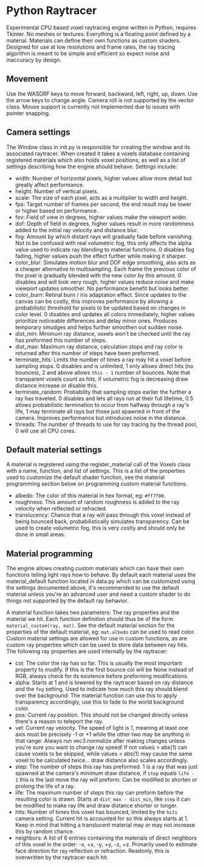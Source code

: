 # Python Raytracer

Experimental CPU based voxel raytracing engine written in Python, requires Tkinter. No meshes or textures: Everything is a floating point defined by a material. Materials can define their own functions as custom shaders. Designed for use at low resolutions and frame rates, the ray tracing algorithm is meant to be simple and efficient so expect noise and inaccuracy by design.

## Movement

Use the WASDRF keys to move forward, backward, left, right, up, down. Use the arrow keys to change angle. Camera roll is not supported by the vector class. Mouse support is currently not implemented due to issues with pointer snapping.

## Camera settings

The Window class in init.py is responsible for creating the window and its associated raytracer. When created it takes a voxels database containing registered materials which also holds voxel positions, as well as a list of settings describing how the engine should behave. Settings include:

  - width: Number of horizontal pixels, higher values allow more detail but greatly affect performance.
  - height: Number of vertical pixels.
  - scale: The size of each pixel, acts as a multiplier to width and height.
  - fps: Target number of frames per second, the end result may be lower or higher based on performance.
  - fov: Field of view in degrees, higher values make the viewport wider.
  - dof: Depth of field in degrees, higher values result in more randomness added to the initial ray velocity and distance blur.
  - fog: Amount by which distant rays will gradually fade before vanishing. Not to be confused with real volumetric fog, this only affects the alpha value used to indicate ray blending to material functions. 0 disables fog fading, higher values push the effect further while making it sharper.
  - color_blur: Simulates motion blur and DOF edge smoothing, also acts as a cheaper alternative to multisampling. Each frame the previous color of the pixel is gradually blended with the new color by this amount. 0 disables and will look very rough, higher values reduce noise and make viewport updates smoother. No performance benefit but looks better.
  - color_burn: Retinal burn / iris adaptation effect. Since updates to the canvas can be costly, this improves performance by allowing a probabilistic threshold for pixels to be updated based on changes in color level. 0 disables and updates all colors immediately, higher values prioritize noticeable differences and delay minor ones. Produces temporary smudges and helps further smoothen out sudden noise.
  - dist_min: Minimum ray distance, voxels won't be checked until the ray has preformed this number of steps.
  - dist_max: Maximum ray distance, calculation stops and ray color is returned after this number of steps have been preformed.
  - terminate_hits: Limits the number of times a ray may hit a voxel before sampling stops. 0 disables and is unlimited, 1 only allows direct hits (no bounces), 2 and above allows `this - 1` number of bounces. Note that transparent voxels count as hits, if volumetric fog is decreasing draw distance increase or disable this.
  - terminate_random: Probability that sampling stops earlier the further a ray has traveled. 0 disables and lets all rays run at their full lifetime, 0.5 allows probabilistic termination to occur from halfway through a ray's life, 1 may terminate all rays but those just spawned in front of the camera. Improves performance but introduces noise in the distance.
  - threads: The number of threads to use for ray tracing by the thread pool, 0 will use all CPU cores.

## Default material settings

A material is registered using the register_material call of the Voxels class with a name, function, and list of settings. This is a list of the properties used to customize the default shader function, see the material programming section below on programming custom material functions.

  - albedo: The color of this material in hex format, eg: `#ff7f00`.
  - roughness: This amount of random roughness is added to the ray velocity when reflected or refracted.
  - translucency: Chance that a ray will pass through this voxel instead of being bounced back, probabilistically simulates transparency. Can be used to create volumetric fog, this is very costly and should only be done in small areas.

## Material programming

The engine allows creating custom materials which can have their own functions telling light rays how to behave. By default each material uses the material_default function located in data.py which can be customized using the settings documented above, it's recommended to use the default material unless you're an advanced user and need a custom shader to do things not supported by the default ray behavior.

A material function takes two parameters: The ray properties and the material we hit. Each function definition should thus be of the form `material_custom(ray, mat)`. See the default material section for the properties of the default material, eg: `mat.albedo` can be used to read color. Custom material settings are allowed for use in custom functions, as are custom ray properties which can be used to store data between ray hits. The following ray properties are used internally by the raytracer:

  - col: The color the ray has so far. This is usually the most important property to modify. If this is the first bounce col will be None instead of RGB, always check for its existence before preforming modifications.
  - alpha: Starts at 1 and is lowered by the raytracer based on ray distance and the `fog` setting. Used to indicate how much this ray should blend over the background: The material function can use this to apply transparency accordingly, use this to fade to the world background color.
  - pos: Current ray position. This should not be changed directly unless there's a reason to teleport the ray.
  - vel: Current ray velocity. The speed of light is 1, meaning at least one axis must be precisely -1 or +1 while the other two may be anything in that range: Always run vec3.normalize after making changes unless you're sure you want to change ray speed! If not values > abs(1) can cause voxels to be skipped, while values < abs(1) may cause the same voxel to be calculated twice... draw distance also scales accordingly.
  - step: The number of steps this ray has preformed. 1 is a ray that was just spawned at the camera's minimum draw distance, if `step` equals `life - 1` this is the last move the ray will preform. Can be modified to shorten or prolong the life of a ray.
  - life: The maximum number of steps this ray can preform before the resulting color is drawn. Starts at `dist_max - dist_min`, like `step` it can be modified to make ray life and draw distance shorter or longer.
  - hits: Number of times this voxel has bounced, limited by the `hits` camera setting. Current hit is accounted for so this always starts at 1. Keep in mind that hitting a translucent material may or may not increase this by random chance.
  - neighbors: A list of 6 entries containing the materials of direct neighbors of this voxel in the order: -x, +x, -y, +y, -z, +z. Primarily used to estimate face direction for ray reflection or refraction. Readonly, this is overwritten by the raytracer each hit.

